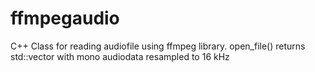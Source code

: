 # ffmpegaudio
C++ Class for reading audiofile using ffmpeg library. 
open_file() returns std::vector<double> with mono audiodata resampled to 16 kHz
